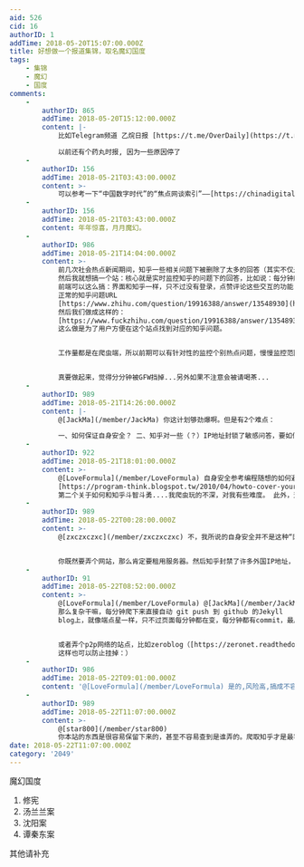 ```yaml
---
aid: 526
cid: 16
authorID: 1
addTime: 2018-05-20T15:07:00.000Z
title: 好想做一个报道集锦，取名魔幻国度
tags:
    - 集锦
    - 魔幻
    - 国度
comments:
    -
        authorID: 865
        addTime: 2018-05-20T15:12:00.000Z
        content: |-
            比如Telegram频道 乙烷日报 [https://t.me/OverDaily](https://t.me/OverDaily)

            以前还有个药丸时报, 因为一些原因停了
    -
        authorID: 156
        addTime: 2018-05-21T03:43:00.000Z
        content: >-
            可以参考一下“中国数字时代”的“焦点网谈索引”——[https://chinadigitaltimes.net/space/焦点网谈索引](https://chinadigitaltimes.net/space/%E7%84%A6%E7%82%B9%E7%BD%91%E8%B0%88%E7%B4%A2%E5%BC%95)
    -
        authorID: 156
        addTime: 2018-05-21T03:43:00.000Z
        content: 年年惊喜，月月魔幻。
    -
        authorID: 986
        addTime: 2018-05-21T14:04:00.000Z
        content: >-
            前几次社会热点新闻期间，知乎一些相关问题下被删除了太多的回答（其实不仅是热点新闻的问题下，不过这里只讨论这个）
            然后我就想搞一个站：核心就是实时监控知乎的问题下的回答，比如说：每分钟爬取一遍所有回答，然后备份下来。
            前端可以这么搞：界面和知乎一样，只不过没有登录，点赞评论这些交互的功能（只能浏览器）。 URL可以搞的和知乎一样，除了域名不一样。比如：
            正常的知乎问题URL
            [https://www.zhihu.com/question/19916388/answer/13548930](https://www.zhihu.com/question/19916388/answer/13548930)
            然后我们做成这样的：
            [https://www.fuckzhihu.com/question/19916388/answer/13548930](https://www.fuckzhihu.com/question/19916388/answer/13548930)
            这么做是为了用户方便在这个站点找到对应的知乎问题。


            工作量都是在爬虫端，所以前期可以有针对性的监控个别热点问题，慢慢监控范围变大...


            真要做起来，觉得分分钟被GFW挡掉...另外如果不注意会被请喝茶...
    -
        authorID: 989
        addTime: 2018-05-21T14:26:00.000Z
        content: |-
            @[JackMa](/member/JackMa) 你这计划够劲爆啊。但是有2个难点：

            一、如何保证自身安全？ 二、知乎对一些（？）IP地址封锁了敏感问答，要如何安全的访问？
    -
        authorID: 922
        addTime: 2018-05-21T18:01:00.000Z
        content: >-
            @[LoveFormula](/member/LoveFormula) 自身安全参考编程随想的如何避免被跨省系列
            [https://program-think.blogspot.tw/2010/04/howto-cover-your-tracks-0.html?m=1#index](https://program-think.blogspot.tw/2010/04/howto-cover-your-tracks-0.html?m=1#index)
            第二个关于如何和知乎斗智斗勇....我爬虫玩的不深，对我有些难度。 此外，这个站点不打算搞。想法放出来看有没有感兴趣的。
    -
        authorID: 989
        addTime: 2018-05-22T00:28:00.000Z
        content: >-
            @[zxczxczxc](/member/zxczxczxc) 不，我所说的自身安全并不是这种“网友”级别的防御。


            你既然要弄个网站，那么肯定要租用服务器。然后知乎封禁了许多外国IP地址，尤其是机房。那么就得想点别的办法去爬知乎，比如假手机号什么的。你需要保证中间每个步骤都没有暴露你自己身份的错误。
    -
        authorID: 91
        addTime: 2018-05-22T08:52:00.000Z
        content: >-
            @[LoveFormula](/member/LoveFormula) @[JackMa](/member/JackMa)
            那么复杂干嘛，每分钟爬下来直接自动 git push 到 github 的Jekyll
            blog上，就像端点星一样，只不过页面每分钟都在变，每分钟都有commit，最后域名跳转就是了。


            或者弄个p2p网络的站点，比如zeroblog（[https://zeronet.readthedocs.io/en/latest/using\_zeronet/sample\_sites/#zeroblog）](https://zeronet.readthedocs.io/en/latest/using_zeronet/sample_sites/#zeroblog%EF%BC%89)
            这样也可以防止挂掉：）
    -
        authorID: 986
        addTime: 2018-05-22T09:01:00.000Z
        content: '@[LoveFormula](/member/LoveFormula) 是的,风险高,搞成不容易'
    -
        authorID: 989
        addTime: 2018-05-22T11:07:00.000Z
        content: >-
            @[star800](/member/star800)
            你本站的东西是很容易保留下来的，甚至不容易查到是谁弄的。爬取知乎才是最容易暴露的步骤。
date: 2018-05-22T11:07:00.000Z
category: '2049'
---
```


魔幻国度

1.  修宪
2.  汤兰兰案
3.  沈阳案
4.  谭秦东案

其他请补充
